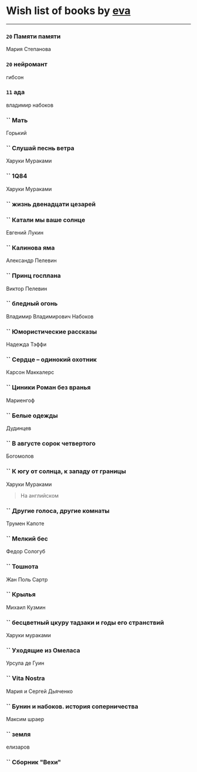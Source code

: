 # Wish list of books by [eva](https://plus.google.com/u/0/111656270551033014778/)
---

### `20` Памяти памяти
Мария Степанова

### `20` нейромант
гибсон

### `11` ада
владимир набоков

### `` Мать
Горький

### `` Слушай песнь ветра
Харуки Мураками

### `` 1Q84
Харуки Мураками

### `` жизнь двенадцати цезарей

### `` Катали мы ваше солнце
Евгений Лукин

### `` Калинова яма
Александр Пелевин

### `` Принц госплана
Виктор Пелевин

### `` бледный огонь
Владимир Владимирович Набоков

### `` Юмористические рассказы
Надежда Тэффи

### `` Сердце – одинокий охотник
Карсон Маккалерс

### `` Циники Роман без вранья
Мариенгоф

### `` Белые одежды
Дудинцев

### `` В августе сорок четвертого
Богомолов

### `` К югу от солнца, к западу от границы
Харуки Мураками
> На английском

### `` Другие голоса, другие комнаты
Трумен Капоте

### `` Мелкий бес
Федор Сологуб

### `` Тошнота
Жан Поль Сартр

### `` Крылья
Михаил Кузмин

### `` бесцветный цкуру тадзаки и годы его странствий
Харуки мураками

### `` Уходящие из Омеласа
Урсула де Гуин

### `` Vita Nostra
Мария и Сергей Дьяченко

### `` Бунин и набоков. история соперничества
Максим шраер

### `` земля
елизаров

### `` Сборник "Вехи"

